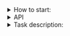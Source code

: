 <details lang="java">
<summary>How to start:</summary>

1. Clone project.
2. Configure the Database.
```
CREATE DATABASE testDB;
```
3. Configure environment variables.
```
spring.datasource.url=jdbc:postgresql://localhost:5432/library_management
spring.datasource.username=your_username
spring.datasource.password=your_password
```

5. Run project.
```
mvn spring::run
```

</details>

<details lang="java">
<summary>API</summary>

<details lang="java">
<summary>Books</summary>
  
```
  Get all books:
    GET http://localhost:8080/api/v1/books

  Get book by id:
    GET http://localhost:8080/api/v1/books/{id}

  Add book:
    POST http://localhost:8080/api/v1/books

  Update book:  
    PUT http://localhost:8080/api/v1/books/{id}  

  Delete book:
    DELETE http://localhost:8080/api/v1/books/{id}

  Get distinct borrowed books titles:
    GET http://localhost:8080/api/v1/books/borrowed/distinct-titles

  Get borrowed books with count:
    GET http://localhost:8080/api/v1/books/borrowed-summary
    
```
 
</details>

<details lang="java">
<summary>Members</summary>
  
```
  Get all members:
    GET http://localhost:8080/api/v1/members

  Get member by id:
    GET http://localhost:8080/api/v1/members/{id}

  Add member:
    POST http://localhost:8080/api/v1/members

  Update member:  
    PUT http://localhost:8080/api/v1/members/{id}  

  Delete member:
    DELETE http://localhost:8080/api/v1/members/{id}

  Member borrow book:
    POST http://localhost:8080/api/v1/members/{memberId}/borrow/{bookId}

  Member return borrowed book:
    POST http://localhost:8080/api/v1/members/{memberId}/borrow/{bookId}

  Get all borrowed books by a specific member:
    GET http://localhost:8080/api/v1/members/{name}/borrowed-books
```
 
</details>
</details>

<details lang="java">
<summary>Task description:</summary>
  
Swagger doc: http://localhost:8080/swagger-ui/index.html#/

Database:
 - Postgres


Requirements:

Books
 - The system should allow the creation, reading, updating, and deleting of
books.
 - A book should have the following attributes: ID, title, author, and amount.
 - If a book is added with the same name and author that already exists in
    the database, the amount of the existing book should increase by 1.
 - If either the name or the author is different, it should be considered a
    different book.
 - A book can not be deleted if at least one of it is borrowed.

Members
 - The system should allow the creation, reading, updating, and deleting of
    library members.
 - A member should have the following attributes: ID, name, and membership
    date (automatically set a date of member creation).
 - A member can borrow many books but not more than 10. The limit amount
    should come from the env variable or property file.
 - After a member borrows a book, the amount of this book should be
    decreased by 1.
 - If the book amount is 0, the book can not be borrowed.
 - After a member returns a book, the amount of this book should be
    increased by 1.
 - Member can not be deleted if it has borrowed books.


Validations:


Book validation:
 - name - required, should start with a capital letter, min length - 3 symbols
 - author - required, should contain two capital words with name and
    surname and space between. Example: Paulo Coelho.

   
User validation:
 - name - required




Also, implement endpoints:
 - Retrieve all books borrowed by a specific member by name.
 - Retrieve all borrowed distinct book names.
 - Retrieve all borrowed distinct book names and amount how much copy of
this book was borrowed.


Additional requirements:
 - Write unit tests for services.
 - Add swagger.
Technologies:




</details>
